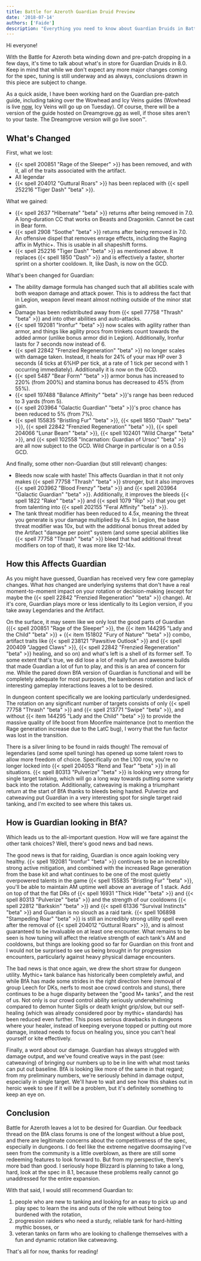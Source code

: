 ```yaml
---
title: Battle for Azeroth Guardian Druid Preview
date: '2018-07-14'
authors: ['Faide']
description: "Everything you need to know about Guardian Druids in Battle for Azeroth. What's changed, how does it affect us, and how are we looking going into the new expansion?"
---
```


Hi everyone!

With the Battle for Azeroth beta winding down and pre-patch dropping in a few days, it's time to talk about what's in store for Guardian Druids in 8.0. Keep in mind that while we don't expect any more major changes coming for the spec, tuning is still underway and as always, conclusions drawn in this piece are subject to change.

As a quick aside, I have been working hard on the Guardian pre-patch guide, including taking over the Wowhead and Icy Veins guides (Wowhead is live [now](https://ptr.wowhead.com/guides/guardian-druid-tank-bfa-battle-for-azeroth-pre-patch), Icy Veins will go up on Tuesday). Of course, there will be a version of the guide hosted on Dreamgrove.gg as well, if those sites aren't to your taste. The Dreamgrove version will go live soon&trade;.

## What's Changed

First, what we lost:

- {{< spell 200851 "Rage of the Sleeper" >}} has been removed, and with it, all of the traits associated with the artifact.
- All legendar
- {{< spell 204012 "Guttural Roars" >}} has been replaced with {{< spell 252216 "Tiger Dash" "beta" >}}.

What we gained:

- {{< spell 2637 "Hibernate" "beta" >}} returns after being removed in 7.0. A long-duration CC that works on Beasts and Dragonkin. Cannot be cast in Bear form.
- {{< spell 2908 "Soothe" "beta" >}} returns after being removed in 7.0. An offensive dispel that removes enrage effects, including the Raging affix in Mythic+. This is usable in all shapeshift forms.
- {{< spell 252216 "Tiger Dash" "beta" >}} as mentioned above. It replaces {{< spell 1850 "Dash" >}} and is effectively a faster, shorter sprint on a shorter cooldown. It, like Dash, is now on the GCD.

What's been changed for Guardian:

- The ability damage formula has changed such that all abilities scale with both weapon damage and attack power. This is to address the fact that in Legion, weapon ilevel meant almost nothing outside of the minor stat gain.
- Damage has been redistributed away from {{< spell 77758 "Thrash" "beta" >}} and into other abilities and auto-attacks.
- {{< spell 192081 "Ironfur" "beta" >}} now scales with agility rather than armor, and things like agility procs from trinkets count towards the added armor (unlike bonus armor did in Legion). Additionally, Ironfur lasts for 7 seconds now instead of 6.
- {{< spell 22842 "Frenzied Regeneration" "beta" >}} no longer scales with damage taken. Instead, it heals for 24% of your max HP over 3 seconds (4 ticks at 6%HP per tick, at a rate of 1 tick per second with 1 occurring immediately). Additionally it is now on the GCD.
- {{< spell 5487 "Bear Form" "beta" >}} armor bonus has increased to 220% (from 200%) and stamina bonus has decreased to 45% (from 55%).
- {{< spell 197488 "Balance Affinity" "beta" >}}'s range has been reduced to 3 yards (from 5).
- {{< spell 203964 "Galactic Guardian" "beta" >}}'s proc chance has been reduced to 5% (from 7%).
- {{< spell 155835 "Bristling Fur" "beta" >}}, {{< spell 1850 "Dash" "beta" >}}, {{< spell 22842 "Frenzied Regeneration" "beta" >}}, {{< spell 204066 "Lunar Beam" "beta" >}}, {{< spell 102401 "Wild Charge" "beta" >}}, and {{< spell 102558 "Incarnation: Guardian of Ursoc" "beta" >}} are all now subject to the GCD. Wild Charge in particular is on a 0.5s GCD.

And finally, some other non-Guardian (but still relevant) changes:

- Bleeds now scale with haste! This affects Guardian in that it not only makes {{< spell 77758 "Thrash" "beta" >}} stronger, but it also improves {{< spell 203962 "Blood Frenzy" "beta" >}} and {{< spell 203964 "Galactic Guardian" "beta" >}}. Additionally, it improves the bleeds {{< spell 1822 "Rake" "beta" >}} and {{< spell 1079 "Rip" >}} that you get from talenting into {{< spell 202155 "Feral Affinity" "beta" >}}.
- The tank threat modifier has been reduced to 4.5x, meaning the threat you generate is your damage multiplied by 4.5. In Legion, the base threat modifier was 10x, but with the additional bonus threat added by the Artifact "damage per point" system (and some special abilities like {{< spell 77758 "Thrash" "beta" >}} bleed that had additional threat modifiers on top of that), it was more like 12-14x.

## How this Affects Guardian

As you might have guessed, Guardian has received very few core gameplay changes. What *has* changed are underlying systems that don't have a real moment-to-moment impact on your rotation or decision-making (except for maybe the {{< spell 22842 "Frenzied Regeneration" "beta" >}} change). At it's core, Guardian plays more or less identically to its Legion version, if you take away Legendaries and the Artifact.

On the surface, it may seem like we only lost the good parts of Guardian ({{< spell 200851 "Rage of the Sleeper" >}}, the {{< item 144295 "Lady and the Child" "beta" >}} + {{< item 151802 "Fury of Nature" "beta" >}} combo, artifact traits like {{< spell 238121 "Pawsitive Outlook" >}} and {{< spell 200409 "Jagged Claws" >}}, {{< spell 22842 "Frenzied Regeneration" "beta" >}} healing, and so on) and what's left is a shell of its former self. To some extent that's true, we did lose a lot of really fun and awesome builds that made Guardian a lot of fun to play, and this is an area of concern for me. While the pared down BfA version of Guardian is functional and will be completely adequate for most purposes, the barebones rotation and lack of interesting gameplay interactions leaves a lot to be desired.

In dungeon content specifically we are looking particularly underdesigned. The rotation on any significant number of targets consists of only {{< spell 77758 "Thrash" "beta" >}} and {{< spell 213771 "Swipe" "beta" >}}, and without {{< item 144295 "Lady and the Child" "beta" >}} to provide the massive quality of life boost from Moonfire maintenance (not to mention the Rage generation increase due to the LatC bug), I worry that the fun factor was lost in the transition.

There is a silver lining to be found in raids though! The removal of legendaries (and some spell tuning) has opened up some talent rows to allow more freedom of choice. Specifically on the L100 row, you're no longer locked into {{< spell 204053 "Rend and Tear" "beta" >}} in all situations. {{< spell 80313 "Pulverize" "beta" >}} is looking very strong for single target tanking, which will go a long way towards putting some variety back into the rotation. Additionally, catweaving is making a triumphant return at the start of BfA thanks to bleeds being hasted. Pulverize and catweaving put Guardian in a very interesting spot for single target raid tanking, and I'm excited to see where this takes us.

## How is Guardian looking in BfA?

Which leads us to the all-important question. How will we fare against the other tank choices? Well, there's good news and bad news. 

The good news is that for raiding, Guardian is once again looking very healthy. {{< spell 192081 "Ironfur" "beta" >}} continues to be an incredibly strong active mitigation, and combined with the increased Rage generation from the base kit and what continues to be one of the most quietly overpowered talents in the game {{< spell 155835 "Bristling Fur" "beta" >}}, you'll be able to maintain AM uptime well above an average of 1 stack. Add on top of that the flat DRs of {{< spell 16931 "Thick Hide" "beta" >}} and {{< spell 80313 "Pulverize" "beta" >}} and the strength of our cooldowns {{< spell 22812 "Barkskin" "beta" >}} and {{< spell 61336 "Survival Instincts" "beta" >}} and Guardian is no slouch as a raid tank. {{< spell 106898 "Stampeding Roar" "beta" >}} is still an incredibly strong utility spell even after the removal of {{< spell 204012 "Guttural Roars" >}}, and is almost guaranteed to be invaluable on at least one encounter. What remains to be seen is how tuning will affect the relative strength of each tank's AM and cooldowns, but things are looking good so far for Guardian on this front and I would not be surprised to see us being brought in for progression encounters, particularly against heavy physical damage encounters.

The bad news is that once again, we drew the short straw for dungeon utility. Mythic+ tank balance has historically been completely awful, and while BfA has made some strides in the right direction here (removal of group Leech for DKs, nerfs to most aoe crowd controls and stuns), there continues to be a huge disparity between the "good M+ tanks", and the rest of us. Not only is our crowd control ability seriously underwhelming compared to demon hunter Sigils or death knight grip/slow, but our self-healing (which was already considered poor by mythic+ standards) has been reduced even further. This poses serious drawbacks in dungeons where your healer, instead of keeping everyone topped or putting out more damage, instead needs to focus on healing you, since you can't heal yourself or kite effectively.

Finally, a word about our damage. Guardian has always struggled with damage output, and we've found creative ways in the past (see: catweaving) of bringing our numbers up to be in line with what most tanks can put out baseline. BfA is looking like more of the same in that regard; from my preliminary numbers, we're seriously behind in damage output, especially in single target. We'll have to wait and see how this shakes out in heroic week to see if it will be a problem, but it's definitely something to keep an eye on.

## Conclusion

Battle for Azeroth leaves a lot to be desired for Guardian. Our feedback thread on the BfA class forums is one of the longest without a blue post, and there are legitimate concerns about the competitiveness of the spec, especially in dungeons. I do feel like the extreme negative doomsaying I've seen from the community is a little overblown, as there are still some redeeming features to look forward to. But from my perspective, there's more bad than good. I seriously hope Blizzard is planning to take a long, hard, look at the spec in 8.1, because these problems really cannot go unaddressed for the entire expansion.

With that said, I would still recommend Guardian to:

1. people who are new to tanking and looking for an easy to pick up and play spec to learn the ins and outs of the role without being too burdened with the rotation,
2. progression raiders who need a sturdy, reliable tank for hard-hitting mythic bosses, or
3. veteran tanks on farm who are looking to challenge themselves with a fun and dynamic rotation like catweaving.

That's all for now, thanks for reading!
